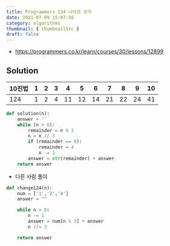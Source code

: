 ```yaml
---
title: Programmers 124 나라의 숫자
date: 2021-07-09 15:07:58
category: algorithms
thumbnail: { thumbnailSrc }
draft: false
---
```


- https://programmers.co.kr/learn/courses/30/lessons/12899

## Solution

| 10진법 | 1   | 2   | 3   | 4   | 5   | 6   | 7   | 8   | 9   | 10  |
| ------ | --- | --- | --- | --- | --- | --- | --- | --- | --- | --- |
| 124    | 1   | 2   | 4   | 11  | 12  | 14  | 21  | 22  | 24  | 41  |

```py
def solution(n):
    answer = ''
    while (n > 0):
        remainder = n % 3
        n = n // 3
        if (remainder == 0):
            remainder = 4
            n -= 1
        answer = str(remainder) + answer
    return answer
```

- 다른 사람 풀이

```py
def change124(n):
    num = ['1','2','4']
    answer = ""

    while n > 0:
        n -= 1
        answer = num[n % 3] + answer
        n //= 3

    return answer
```
